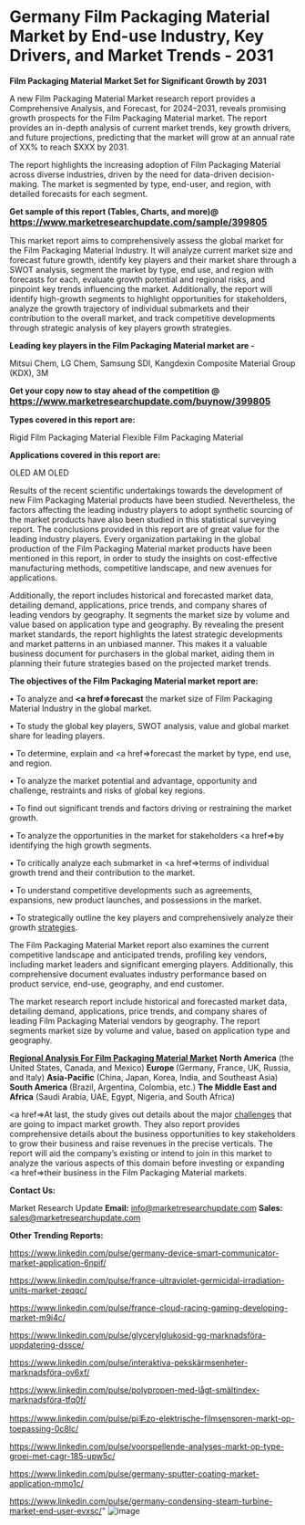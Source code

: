 # Germany Film Packaging Material Market by End-use Industry, Key Drivers, and Market Trends - 2031

<strong>Film Packaging Material Market Set for Significant Growth by 2031</strong>

A new Film Packaging Material Market research report provides a Comprehensive Analysis, and Forecast, for 2024–2031, reveals promising growth prospects for the Film Packaging Material market. The report provides an in-depth analysis of current market trends, key growth drivers, and future projections, predicting that the market will grow at an annual rate of XX% to reach $XXX by 2031.

The report highlights the increasing adoption of Film Packaging Material across diverse industries, driven by the need for data-driven decision-making. The market is segmented by type, end-user, and region, with detailed forecasts for each segment.

<strong>Get sample of this report (Tables, Charts, and more)@ <a href=https://www.marketresearchupdate.com/sample/399805><font size=3 color=#0000ff>https://www.marketresearchupdate.com/sample/399805</font></a></strong>

This market report aims to comprehensively assess the global market for the Film Packaging Material Industry. It will analyze current market size and forecast future growth, identify key players and their market share through a SWOT analysis, segment the market by type, end use, and region with forecasts for each, evaluate growth potential and regional risks, and pinpoint key trends influencing the market. Additionally, the report will identify high-growth segments to highlight opportunities for stakeholders, analyze the growth trajectory of individual submarkets and their contribution to the overall market, and track competitive developments through strategic analysis of key players growth strategies.

<strong>Leading key players in the Film Packaging Material market are -</strong>

Mitsui Chem, LG Chem, Samsung SDI, Kangdexin Composite Material Group (KDX), 3M

<strong>Get your copy now to stay ahead of the competition @ <a href=https://www.marketresearchupdate.com/buynow/399805><font size=3 color=#0000ff>https://www.marketresearchupdate.com/buynow/399805</font></a></strong>

<strong>Types covered in this report are:</strong>

Rigid Film Packaging Material
Flexible Film Packaging Material

<strong>Applications covered in this report are:</strong>

OLED
AM OLED

Results of the recent scientific undertakings towards the development of new Film Packaging Material products have been studied. Nevertheless, the factors affecting the leading industry players to adopt synthetic sourcing of the market products have also been studied in this statistical surveying report. The conclusions provided in this report are of great value for the leading industry players. Every organization partaking in the global production of the Film Packaging Material market products have been mentioned in this report, in order to study the insights on cost-effective manufacturing methods, competitive landscape, and new avenues for applications.

Additionally, the report includes historical and forecasted market data, detailing demand, applications, price trends, and company shares of leading vendors by geography. It segments the market size by volume and value based on application type and geography. By revealing the present market standards, the report highlights the latest strategic developments and market patterns in an unbiased manner. This makes it a valuable business document for purchasers in the global market, aiding them in planning their future strategies based on the projected market trends.

<strong>The objectives of the Film Packaging Material market report are:</strong>

• To analyze and <strong><a href=><strong>forecast</strong></a></strong> the market size of Film Packaging Material Industry in the global market.

• To study the global key players, SWOT analysis, value and global market share for leading players.

• To determine, explain and <a href=>forecast</a> the market by type, end use, and region.

• To analyze the market potential and advantage, opportunity and challenge, restraints and risks of global key regions.

• To find out significant trends and factors driving or restraining the market growth.

• To analyze the opportunities in the market for stakeholders <a href=>by</a> identifying the high growth segments.

• To critically analyze each submarket in <a href=>terms</a> of individual growth trend and their contribution to the market.

• To understand competitive developments such as agreements, expansions, new product launches, and possessions in the market.

• To strategically outline the key players and comprehensively analyze their growth <a href=ASDF881288>strategies</a>.

The Film Packaging Material Market report also examines the current competitive landscape and anticipated trends, profiling key vendors, including market leaders and significant emerging players. Additionally, this comprehensive document evaluates industry performance based on product service, end-use, geography, and end customer.

The market research report include historical and forecasted market data, detailing demand, applications, price trends, and company shares of leading Film Packaging Material vendors by geography. The report segments market size by volume and value, based on application type and geography.

<strong><u><b>Regional Analysis For Film Packaging Material Market</b></u></strong>
<strong><b>North America</b></strong> (the United States, Canada, and Mexico)
<strong><b>Europe </b></strong>(Germany, France, UK, Russia, and Italy)
<strong><b>Asia-Pacific</b></strong> (China, Japan, Korea, India, and Southeast Asia)
<strong><b>South America</b></strong> (Brazil, Argentina, Colombia, etc.)
<strong><b>The Middle East and Africa</b></strong> (Saudi Arabia, UAE, Egypt, Nigeria, and South Africa)

<a href=>At last,</a> the study gives out details about the major <a href=ASDF991299>challenges</a> that are going to impact market growth. They also report provides comprehensive details about the business opportunities to key stakeholders to grow their business and raise revenues in the precise verticals. The report will aid the company’s existing or intend to join in this market to analyze the various aspects of this domain before investing or expanding <a href=>their</a> business in the Film Packaging Material markets.

<strong>Contact Us:</strong>

Market Research Update
<strong>Email:</strong> info@marketresearchupdate.com
<strong>Sales:</strong> sales@marketresearchupdate.com

<strong>Other Trending Reports:</strong>

<a href=https://www.linkedin.com/pulse/germany-device-smart-communicator-market-application-6npif/>https://www.linkedin.com/pulse/germany-device-smart-communicator-market-application-6npif/</a>

<a href=https://www.linkedin.com/pulse/france-ultraviolet-germicidal-irradiation-units-market-zeqqc/>https://www.linkedin.com/pulse/france-ultraviolet-germicidal-irradiation-units-market-zeqqc/</a>

<a href=https://www.linkedin.com/pulse/france-cloud-racing-gaming-developing-market-m9i4c/>https://www.linkedin.com/pulse/france-cloud-racing-gaming-developing-market-m9i4c/</a>

<a href=https://www.linkedin.com/pulse/glycerylglukosid-gg-marknadsföra-uppdatering-dssce/>https://www.linkedin.com/pulse/glycerylglukosid-gg-marknadsföra-uppdatering-dssce/</a>

<a href=https://www.linkedin.com/pulse/interaktiva-pekskärmsenheter-marknadsföra-ov6xf/>https://www.linkedin.com/pulse/interaktiva-pekskärmsenheter-marknadsföra-ov6xf/</a>

<a href=https://www.linkedin.com/pulse/polypropen-med-lågt-smältindex-marknadsföra-tfq0f/>https://www.linkedin.com/pulse/polypropen-med-lågt-smältindex-marknadsföra-tfq0f/</a>

<a href=https://www.linkedin.com/pulse/pi毛zo-elektrische-filmsensoren-markt-op-toepassing-0c8lc/>https://www.linkedin.com/pulse/pi毛zo-elektrische-filmsensoren-markt-op-toepassing-0c8lc/</a>

<a href=https://www.linkedin.com/pulse/voorspellende-analyses-markt-op-type-groei-met-cagr-185-upw5c/>https://www.linkedin.com/pulse/voorspellende-analyses-markt-op-type-groei-met-cagr-185-upw5c/</a>

<a href=https://www.linkedin.com/pulse/germany-sputter-coating-market-application-mmo1c/>https://www.linkedin.com/pulse/germany-sputter-coating-market-application-mmo1c/</a>

<a href=https://www.linkedin.com/pulse/germany-condensing-steam-turbine-market-end-user-evxsc/>https://www.linkedin.com/pulse/germany-condensing-steam-turbine-market-end-user-evxsc/</a>"
![image](https://github.com/user-attachments/assets/eaaa02eb-3838-48fb-897e-5653357b25d5)
